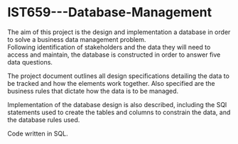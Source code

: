 # IST659---Database-Management

The aim of this project is the design and implementation a database in order to solve a business data management problem.  
Following identification of stakeholders and the data they will need to access and maintain, the database is constructed
in order to answer five data questions.

The project document outlines all design specifications detailing the data to be tracked and how the elements work together. 
Also specified are the business rules that dictate how the data is to be managed.

Implementation of the database design is also described, including the SQl statements used to create the tables
and columns to constrain the data, and the database rules used.

Code written in SQL.
